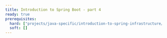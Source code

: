 ```yaml
---
title: Introduction to Spring Boot - part 4
ready: true
prerequisites:
  hard: ["projects/java-specific/introduction-to-spring-infrastructure/part-3"]
  soft: []
---
```

